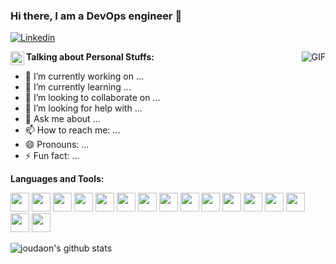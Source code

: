 ### Hi there, I am a DevOps engineer 👋
<!--
```
                             \\\\\\\
                            \\\\\\\\\\\\
                          \\\\\\\\\\\\\\\
  -----------,-|           |C>   // )\\\\|
           ,','|          /    || ,'/////|
---------,','  |         (,    ||   /////
         ||    |          \\  ||||//''''|
         ||    |           |||||||     _|
         ||    |______      `````\____/ \
         ||    |     ,|         _/_____/ \
         ||  ,'    ,' |        /          |
         ||,'    ,'   |       |         \  |
_________|/    ,'     |      /           | |
_____________,'      ,',_____|      |    | |
             |     ,','      |      |    | |
             |   ,','    ____|_____/    /  |
             | ,','  __/ |             /   |
_____________|','   ///_/-------------/   |
              |===========,'
```
-->

<!--
**joudaon/joudaon** is a ✨ _special_ ✨ repository because its `README.md` (this file) appears on your GitHub profile.
-->

[![Linkedin](https://www.vectorlogo.zone/logos/linkedin/linkedin-icon.svg)](https://www.linkedin.com/in/jonudaondo/)

<a href="https://www.linkedin.com/in/jonudaondo/">
  <img align="left" alt="Jon's LinkdeIn" width="22px" src="https://www.vectorlogo.zone/logos/linkedin/linkedin-icon.svg" />
</a>

<img align="right" alt="GIF" src="https://i.pinimg.com/originals/e4/26/70/e426702edf874b181aced1e2fa5c6cde.gif" />

**Talking about Personal Stuffs:**

- 🔭 I’m currently working on ...
- 🌱 I’m currently learning ...
- 👯 I’m looking to collaborate on ...
- 🤔 I’m looking for help with ...
- 💬 Ask me about ...
- 📫 How to reach me: ...
- 😄 Pronouns: ...
- ⚡ Fun fact: ...

**Languages and Tools:**  

<code><img height="30" src="https://www.vectorlogo.zone/logos/ansible/ansible-icon.svg"></code>
<code><img height="30" src="https://www.vectorlogo.zone/logos/amazon_aws/amazon_aws-icon.svg"></code>
<code><img height="30" src="https://www.vectorlogo.zone/logos/microsoft_azure/microsoft_azure-icon.svg"></code>
<code><img height="30" src="https://www.vectorlogo.zone/logos/gnu_bash/gnu_bash-icon.svg"></code>
<code><img height="30" src="https://www.vectorlogo.zone/logos/docker/docker-icon.svg"></code>
<code><img height="30" src="https://www.vectorlogo.zone/logos/helmsh/helmsh-icon.svg"></code>
<code><img height="30" src="https://www.vectorlogo.zone/logos/git-scm/git-scm-icon.svg"></code>
<code><img height="30" src="https://www.vectorlogo.zone/logos/gitlab/gitlab-icon.svg"></code>
<code><img height="30" src="https://www.vectorlogo.zone/logos/jenkins/jenkins-icon.svg"></code>
<code><img height="30" src="https://www.vectorlogo.zone/logos/kubernetes/kubernetes-icon.svg"></code>
<code><img height="30" src="https://www.vectorlogo.zone/logos/linux/linux-icon.svg"></code>
<code><img height="30" src="https://www.vectorlogo.zone/logos/packerio/packerio-icon.svg"></code>
<code><img height="30" src="https://www.vectorlogo.zone/logos/python/python-icon.svg"></code>
<code><img height="30" src="https://www.vectorlogo.zone/logos/saltstack/saltstack-icon.svg"></code>
<code><img height="30" src="https://www.vectorlogo.zone/logos/terraformio/terraformio-icon.svg"></code>
<code><img height="30" src="https://www.vectorlogo.zone/logos/vagrantup/vagrantup-icon.svg"></code>

![joudaon's github stats](https://github-readme-stats.vercel.app/api?username=joudaon&show_icons=true&hide_border=true)
